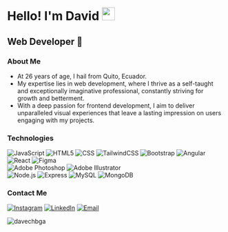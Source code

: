 <h1>Hello! I'm David <img src="https://raw.githubusercontent.com/iampavangandhi/iampavangandhi/master/gifs/Hi.gif" width="30px"></h1>
<h2>Web Developer 🎨</h2>

### About Me
- At 26 years of age, I hail from Quito, Ecuador.
- My expertise lies in web development, where I thrive as a self-taught and exceptionally imaginative professional, constantly striving for growth and betterment.
- With a deep passion for frontend development, I aim to deliver unparalleled visual experiences that leave a lasting impression on users engaging with my projects.

### Technologies
  ![JavaScript](https://img.shields.io/badge/-JavaScript-333333?style=flat&logo=javascript)
  ![HTML5](https://img.shields.io/badge/-HTML5-333333?style=flat&logo=HTML5)
  ![CSS](https://img.shields.io/badge/-CSS3-333333?style=flat&logo=css3)
  ![TailwindCSS](https://img.shields.io/badge/-TailwindCSS-333333?style=flat&logo=tailwindcss)
  ![Bootstrap](https://img.shields.io/badge/-Bootstrap-333333?style=flat&logo=bootstrap)
  ![Angular](https://img.shields.io/badge/-Angular-333333?style=flat&logo=angular)
  ![React](https://img.shields.io/badge/-React-333333?style=flat&logo=react)
  ![Figma](https://img.shields.io/badge/-Figma-333333?style=flat&logo=figma)
  <br/>
  ![Adobe Photoshop](https://img.shields.io/badge/-AdobePhotoshop-333333?style=flat&logo=AdobePhotoshop)
  ![Adobe Illustrator](https://img.shields.io/badge/-AdobeIllustrator-333333?style=flat&logo=AdobeIllustrator)
   <br/>
  ![Node.js](https://img.shields.io/badge/-Node.js-333333?style=flat&logo=node.js)
  ![Express](https://img.shields.io/badge/-Express-333333?style=flat&logo=express)
  ![MySQL](https://img.shields.io/badge/-MySQL-333333?style=flat&logo=MySQL)
  ![MongoDB](https://img.shields.io/badge/-MongoDB-333333?style=flat&logo=MongoDB)

### Contact Me
<a href="https://www.instagram.com/davechbga/"><img alt="Instagram" src="https://img.shields.io/badge/Instagram-davechbga-blue?style=flat-square&logo=instagram"></a>
<a href="https://www.linkedin.com/in/davechbga/"><img alt="LinkedIn" src="https://img.shields.io/badge/LinkedIn-David%20Chiriboga-blue?style=flat-square&logo=linkedin"></a>
<a href="davechbga@gmail.com"><img alt="Email" src="https://img.shields.io/badge/Gmail-davechbga@gmail.com-blue?style=flat-square&logo=gmail"></a>  

<p align="left"> <img src="https://komarev.com/ghpvc/?username=davechbga&label=Profile%20views&color=0e75b6&style=flat" alt="davechbga" /> </p>
